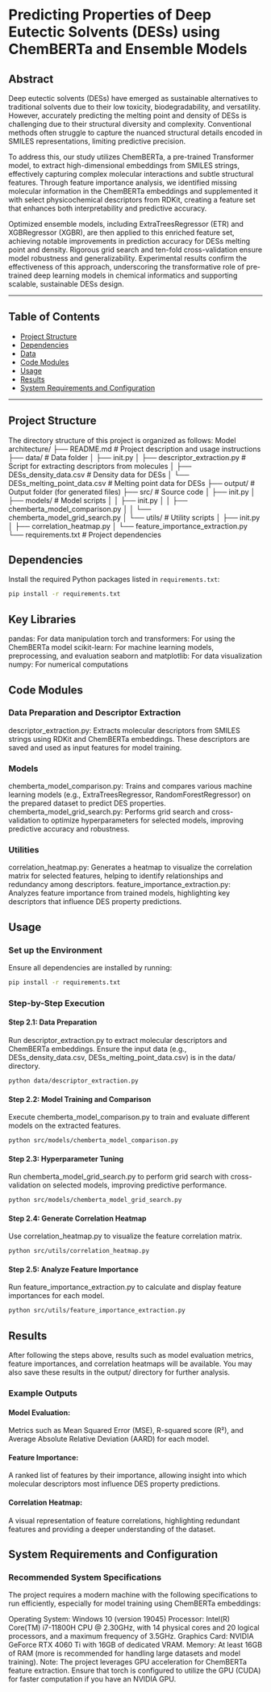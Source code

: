 # Predicting Properties of Deep Eutectic Solvents (DESs) using ChemBERTa and Ensemble Models

## Abstract

Deep eutectic solvents (DESs) have emerged as sustainable alternatives to traditional solvents due to their low toxicity, biodegradability, and versatility. However, accurately predicting the melting point and density of DESs is challenging due to their structural diversity and complexity. Conventional methods often struggle to capture the nuanced structural details encoded in SMILES representations, limiting predictive precision. 

To address this, our study utilizes ChemBERTa, a pre-trained Transformer model, to extract high-dimensional embeddings from SMILES strings, effectively capturing complex molecular interactions and subtle structural features. Through feature importance analysis, we identified missing molecular information in the ChemBERTa embeddings and supplemented it with select physicochemical descriptors from RDKit, creating a feature set that enhances both interpretability and predictive accuracy.

Optimized ensemble models, including ExtraTreesRegressor (ETR) and XGBRegressor (XGBR), are then applied to this enriched feature set, achieving notable improvements in prediction accuracy for DESs melting point and density. Rigorous grid search and ten-fold cross-validation ensure model robustness and generalizability. Experimental results confirm the effectiveness of this approach, underscoring the transformative role of pre-trained deep learning models in chemical informatics and supporting scalable, sustainable DESs design.

---

## Table of Contents

- [Project Structure](#project-structure)
- [Dependencies](#dependencies)
- [Data](#data)
- [Code Modules](#code-modules)
- [Usage](#usage)
- [Results](#results)
- [System Requirements and Configuration](#system-requirements-and-configuration)

---

## Project Structure

The directory structure of this project is organized as follows:
Model architecture/ ├── README.md # Project description and usage instructions ├── data/ # Data folder │ ├── init.py │ ├── descriptor_extraction.py # Script for extracting descriptors from molecules │ ├── DESs_density_data.csv # Density data for DESs │ └── DESs_melting_point_data.csv # Melting point data for DESs ├── output/ # Output folder (for generated files) ├── src/ # Source code │ ├── init.py │ ├── models/ # Model scripts │ │ ├── init.py │ │ ├── chemberta_model_comparison.py │ │ └── chemberta_model_grid_search.py │ └── utils/ # Utility scripts │ ├── init.py │ ├── correlation_heatmap.py │ └── feature_importance_extraction.py └── requirements.txt # Project dependencies


## Dependencies

Install the required Python packages listed in `requirements.txt`:

```bash
pip install -r requirements.txt
```
## Key Libraries
pandas: For data manipulation
torch and transformers: For using the ChemBERTa model
scikit-learn: For machine learning models, preprocessing, and evaluation
seaborn and matplotlib: For data visualization
numpy: For numerical computations

## Code Modules
### Data Preparation and Descriptor Extraction
descriptor_extraction.py: Extracts molecular descriptors from SMILES strings using RDKit and ChemBERTa embeddings. These descriptors are saved and used as input features for model training.
### Models
chemberta_model_comparison.py: Trains and compares various machine learning models (e.g., ExtraTreesRegressor, RandomForestRegressor) on the prepared dataset to predict DES properties.
chemberta_model_grid_search.py: Performs grid search and cross-validation to optimize hyperparameters for selected models, improving predictive accuracy and robustness.
### Utilities
correlation_heatmap.py: Generates a heatmap to visualize the correlation matrix for selected features, helping to identify relationships and redundancy among descriptors.
feature_importance_extraction.py: Analyzes feature importance from trained models, highlighting key descriptors that influence DES property predictions.
## Usage
### Set up the Environment
Ensure all dependencies are installed by running:

```bash
pip install -r requirements.txt
```
### Step-by-Step Execution
#### Step 2.1: Data Preparation
Run descriptor_extraction.py to extract molecular descriptors and ChemBERTa embeddings. Ensure the input data (e.g., DESs_density_data.csv, DESs_melting_point_data.csv) is in the data/ directory.

```bash
python data/descriptor_extraction.py
```
#### Step 2.2: Model Training and Comparison
Execute chemberta_model_comparison.py to train and evaluate different models on the extracted features.

```bash
python src/models/chemberta_model_comparison.py
```
#### Step 2.3: Hyperparameter Tuning
Run chemberta_model_grid_search.py to perform grid search with cross-validation on selected models, improving predictive performance.

```bash
python src/models/chemberta_model_grid_search.py
```
#### Step 2.4: Generate Correlation Heatmap
Use correlation_heatmap.py to visualize the feature correlation matrix.

```bash
python src/utils/correlation_heatmap.py
```
#### Step 2.5: Analyze Feature Importance
Run feature_importance_extraction.py to calculate and display feature importances for each model.

```bash
python src/utils/feature_importance_extraction.py
```
## Results
After following the steps above, results such as model evaluation metrics, feature importances, and correlation heatmaps will be available. You may also save these results in the output/ directory for further analysis.

### Example Outputs
#### Model Evaluation:
Metrics such as Mean Squared Error (MSE), R-squared score (R²), and Average Absolute Relative Deviation (AARD) for each model.
#### Feature Importance:
A ranked list of features by their importance, allowing insight into which molecular descriptors most influence DES property predictions.
#### Correlation Heatmap:
A visual representation of feature correlations, highlighting redundant features and providing a deeper understanding of the dataset.

## System Requirements and Configuration
### Recommended System Specifications
The project requires a modern machine with the following specifications to run efficiently, especially for model training using ChemBERTa embeddings:

  Operating System: Windows 10 (version 19045)
  Processor: Intel(R) Core(TM) i7-11800H CPU @ 2.30GHz, with 14 physical cores and 20 logical processors, and a maximum frequency of 3.5GHz.
  Graphics Card: NVIDIA GeForce RTX 4060 Ti with 16GB of dedicated VRAM.
  Memory: At least 16GB of RAM (more is recommended for handling large datasets and model training).
Note: The project leverages GPU acceleration for ChemBERTa feature extraction. Ensure that torch is configured to utilize the GPU (CUDA) for faster computation if you have an NVIDIA GPU.
